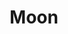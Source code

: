---
title: Moon
date: 
draft: false

# descripcion
description : Luna

materials: Plata 925

color: Cristal

dimensions: 3cm (largo)

code: 01-10-0069

type: "Aros"

categories: []

price: $3.480,00

price_eftvo: $2.955,00

# Images
# first image will be shown in the product page
images:
  # - image: "images/path_to_image"
  # La ubicacion de las imagenes es imagenes/Aros/Aros.Cristal Swarovski/01-10-0069-moon
  - image: "./images/aros/cristal_swarovski/01-10-0069-luna_a.JPG"
  - image: "./images/aros/cristal_swarovski/01-10-0069-luna_b.JPG"
---
